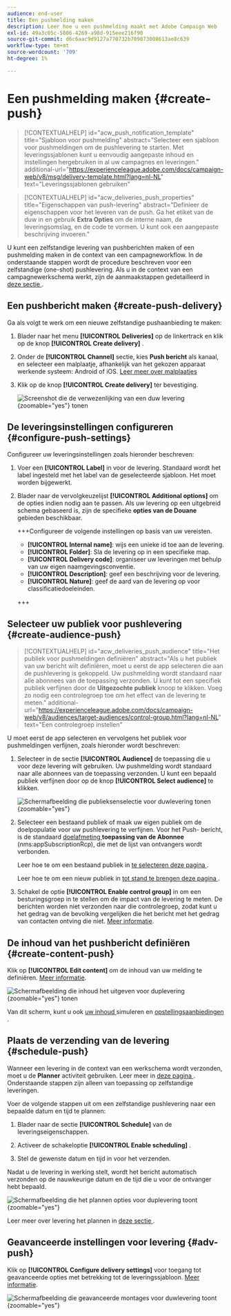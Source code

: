 ```yaml
---
audience: end-user
title: Een pushmelding maken
description: Leer hoe u een pushmelding maakt met Adobe Campaign Web
exl-id: 49a3c05c-5806-4269-a98d-915eee216f90
source-git-commit: d6c6aac9d9127a770732b709873008613ae8c639
workflow-type: tm+mt
source-wordcount: '709'
ht-degree: 1%

---
```


# Een pushmelding maken {#create-push}

>[!CONTEXTUALHELP]
>id="acw_push_notification_template"
>title="Sjabloon voor pushmelding"
>abstract="Selecteer een sjabloon voor pushmeldingen om de pushlevering te starten. Met leveringssjablonen kunt u eenvoudig aangepaste inhoud en instellingen hergebruiken in al uw campagnes en leveringen."
>additional-url="https://experienceleague.adobe.com/docs/campaign-web/v8/msg/delivery-template.html?lang=nl-NL" text="Leveringssjablonen gebruiken"

>[!CONTEXTUALHELP]
>id="acw_deliveries_push_properties"
>title="Eigenschappen van push-levering"
>abstract="Definieer de eigenschappen voor het leveren van de push. Ga het etiket van de duw in en gebruik **Extra Opties** om de interne naam, de leveringsomslag, en de code te vormen. U kunt ook een aangepaste beschrijving invoeren."

U kunt een zelfstandige levering van pushberichten maken of een pushmelding maken in de context van een campagneworkflow. In de onderstaande stappen wordt de procedure beschreven voor een zelfstandige (one-shot) pushlevering. Als u in de context van een campagnewerkschema werkt, zijn de aanmaakstappen gedetailleerd in [ deze sectie ](../workflows/activities/channels.md#create-a-delivery-in-a-campaign-workflow).

## Een pushbericht maken {#create-push-delivery}

Ga als volgt te werk om een nieuwe zelfstandige pushaanbieding te maken:

1. Blader naar het menu **[!UICONTROL Deliveries]** op de linkertrack en klik op de knop **[!UICONTROL Create delivery]** .

1. Onder de **[!UICONTROL Channel]** sectie, kies **Push bericht** als kanaal, en selecteer een malplaatje, afhankelijk van het gekozen apparaat werkende systeem: Android of iOS. [ Leer meer over malplaatjes ](../msg/delivery-template.md)

1. Klik op de knop **[!UICONTROL Create delivery]** ter bevestiging.

   ![ Screenshot die de verwezenlijking van een duw levering ](assets/push_create_1.png){zoomable="yes"} tonen

## De leveringsinstellingen configureren {#configure-push-settings}

Configureer uw leveringsinstellingen zoals hieronder beschreven:

1. Voer een **[!UICONTROL Label]** in voor de levering. Standaard wordt het label ingesteld met het label van de geselecteerde sjabloon. Het moet worden bijgewerkt.

1. Blader naar de vervolgkeuzelijst **[!UICONTROL Additional options]** om de opties indien nodig aan te passen. Als uw levering op een uitgebreid schema gebaseerd is, zijn de specifieke **opties van de Douane** gebieden beschikbaar.

   +++Configureer de volgende instellingen op basis van uw vereisten.
   * **[!UICONTROL Internal name]**: wijs een unieke id toe aan de levering.
   * **[!UICONTROL Folder]**: Sla de levering op in een specifieke map.
   * **[!UICONTROL Delivery code]**: organiseer uw leveringen met behulp van uw eigen naamgevingsconventie.
   * **[!UICONTROL Description]**: geef een beschrijving voor de levering.
   * **[!UICONTROL Nature]**: geef de aard van de levering op voor classificatiedoeleinden.

   +++

## Selecteer uw publiek voor pushlevering {#create-audience-push}

>[!CONTEXTUALHELP]
>id="acw_deliveries_push_audience"
>title="Het publiek voor pushmeldingen definiëren"
>abstract="Als u het publiek van uw bericht wilt definiëren, moet u eerst de app selecteren die aan de pushlevering is gekoppeld. Uw pushmelding wordt standaard naar alle abonnees van de toepassing verzonden. U kunt tot een specifiek publiek verfijnen door de **Uitgezochte publiek** knoop te klikken. Voeg zo nodig een controlegroep toe om het effect van de levering te meten."
>additional-url="https://experienceleague.adobe.com/docs/campaign-web/v8/audiences/target-audiences/control-group.html?lang=nl-NL" text="Een controlegroep instellen"

U moet eerst de app selecteren en vervolgens het publiek voor pushmeldingen verfijnen, zoals hieronder wordt beschreven:

1. Selecteer in de sectie **[!UICONTROL Audience]** de toepassing die u voor deze levering wilt gebruiken. Uw pushmelding wordt standaard naar alle abonnees van de toepassing verzonden. U kunt een bepaald publiek verfijnen door op de knop **[!UICONTROL Select audience]** te klikken.

   ![ Schermafbeelding die publieksenselectie voor duwlevering tonen ](assets/push_create_2.png){zoomable="yes"}

1. Selecteer een bestaand publiek of maak uw eigen publiek om de doelpopulatie voor uw pushlevering te verfijnen. Voor het Push- bericht, is de standaard [ doelafmeting ](../audience/about-recipients.md#targeting-dimensions) **toepassing van de Abonnee** (nms:appSubscriptionRcp), die met de lijst van ontvangers wordt verbonden.

   Leer hoe te om een bestaand publiek in [ te selecteren deze pagina ](../audience/add-audience.md).

   Leer hoe te om een nieuw publiek in [ tot stand te brengen deze pagina ](../audience/one-time-audience.md).

1. Schakel de optie **[!UICONTROL Enable control group]** in om een besturingsgroep in te stellen om de impact van de levering te meten. De berichten worden niet verzonden naar die controlegroep, zodat kunt u het gedrag van de bevolking vergelijken die het bericht met het gedrag van contacten ontving die niet. [Meer informatie](../audience/control-group.md).

## De inhoud van het pushbericht definiëren {#create-content-push}

Klik op **[!UICONTROL Edit content]** om de inhoud van uw melding te definiëren. [Meer informatie](content-push.md).

![ Schermafbeelding die inhoud het uitgeven voor duplevering ](assets/push_create_5.png){zoomable="yes"} tonen

Van dit scherm, kunt u ook [ uw inhoud ](../preview-test/preview-test.md) simuleren en [ opstellingsaanbiedingen ](../msg/offers.md).

## Plaats de verzending van de levering {#schedule-push}

Wanneer een levering in de context van een werkschema wordt verzonden, moet u de **Planner** activiteit gebruiken. Leer meer in [ deze pagina ](../workflows/activities/scheduler.md). Onderstaande stappen zijn alleen van toepassing op zelfstandige leveringen.

Voer de volgende stappen uit om een zelfstandige pushlevering naar een bepaalde datum en tijd te plannen:

1. Blader naar de sectie **[!UICONTROL Schedule]** van de leveringseigenschappen.

1. Activeer de schakeloptie **[!UICONTROL Enable scheduling]** .

1. Stel de gewenste datum en tijd in voor het verzenden.

Nadat u de levering in werking stelt, wordt het bericht automatisch verzonden op de nauwkeurige datum en de tijd die u voor de ontvanger hebt bepaald.

![ Schermafbeelding die het plannen opties voor duplevering toont ](assets/push_create_3.png){zoomable="yes"}

Leer meer over levering het plannen in [ deze sectie ](../msg/gs-deliveries.md#gs-schedule).

## Geavanceerde instellingen voor levering {#adv-push}

Klik op **[!UICONTROL Configure delivery settings]** voor toegang tot geavanceerde opties met betrekking tot de leveringssjabloon. [Meer informatie](../advanced-settings/delivery-settings.md).

![ Schermafbeelding die geavanceerde montages voor duwlevering toont ](assets/push_create_4.png){zoomable="yes"}